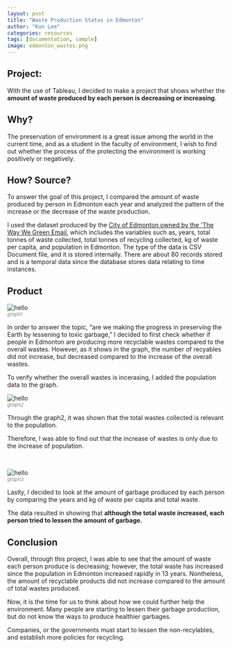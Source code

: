 ```yaml
---
layout: post
title: "Waste Production Status in Edmonton"
author: "Kun Lee"
categories: resources
tags: [documentation, sample]
image: edmonton_wastes.png
---
```


## Project:

With the use of Tableau, I decided to make a project that shows whether the **amount of waste produced by each person is decreasing or increasing**.

## Why?

The preservation of environment is a great issue among the world in the current time, and as a student in the faculty of environment, I wish to find out whether the process of the protecting the environment is working positively or negatively.

## How? Source?

To answer the goal of this project, I compared the amount of waste produced by person in Edmonton each year and analyzed the pattern of the increase or the decrease of the waste production.

I used the dataset produced by the [City of Edmonton owned by the 'The Way We Green Email](https://dashboard.edmonton.ca/Environmental-Services/Waste-Produced-per-Person/wj9w-kkrb), which includes the variables such as, years, total tonnes of waste collected, total tonnes of recycling collected, kg of waste per capita, and population in Edmonton. The type of the data is CSV Document file, and it is stored internally. There are about 80 records stored and is a temporal data since the database stores data relating to time instances.

## Product

![hello](https://kun-w-lee.github.io/blog//assets/img/waste_graph1.png)

<p style="font-size: 11px;
    font-style: italic;
    margin-top: -14px;
    color: grey;">graph1</p>

In order to answer the topic, “are we making the progress in preserving the Earth by lessening to toxic garbage,” I decided to first check whether if people in Edmonton are producing more recyclable wastes compared to the overall wastes. However, as it shows in the graph, the number of recyables did not increase, but decreased compared to the increase of the overall wastes.

To verify whether the overall wastes is incerasing, I added the population data to the graph.
<br>

![hello](https://kun-w-lee.github.io/blog//assets/img/waste_graph2.png)

<p style="font-size: 11px;
    font-style: italic;
    margin-top: -14px;
    color: grey;">graph2</p>

Through the graph2, it was shown that the total wastes collected is relevant to the population.

Therefore, I was able to find out that the increase of wastes is only due to the increase of population.

<br>

![hello](https://kun-w-lee.github.io/blog//assets/img/waste_graph3.png)

<p style="font-size: 11px;
    font-style: italic;
    margin-top: -14px;
    color: grey;">graph3</p>

Lastly, I decided to look at the amount of garbage produced by each person by comparing the years and kg of waste per capita and total waste.

The data resulted in showing that **although the total waste increased, each person tried to lessen the amount of garbage.**

## Conclusion

Overall, through this project, I was able to see that the amount of waste each person produce is decreasing; however, the total waste has increased since the population in Edmonton increased rapidly in 13 years. Nontheless, the amount of recyclable products did not increase compared to the amount of total wastes produced.

Now, it is the time for us to think about how we could further help the environment. Many people are starting to lessen their garbage production, but do not know the ways to produce healthier garbages.

Companies, or the governments must start to lessen the non-recylables, and establish more policies for recycling.
